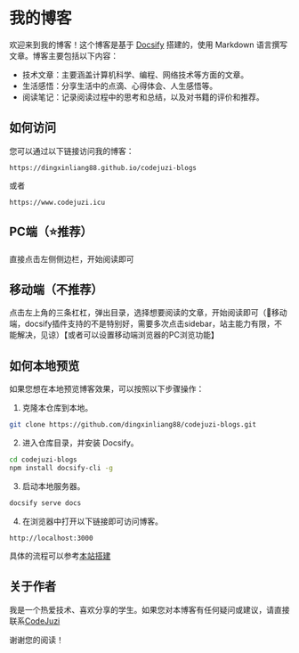 # 我的博客

欢迎来到我的博客！这个博客是基于 [Docsify](https://docsify.js.org/) 搭建的，使用 Markdown 语言撰写文章。博客主要包括以下内容：

- 技术文章：主要涵盖计算机科学、编程、网络技术等方面的文章。
- 生活感悟：分享生活中的点滴、心得体会、人生感悟等。
- 阅读笔记：记录阅读过程中的思考和总结，以及对书籍的评价和推荐。

## 如何访问

您可以通过以下链接访问我的博客：

```
https://dingxinliang88.github.io/codejuzi-blogs
```

或者

```
https://www.codejuzi.icu
```

## PC端（⭐️推荐）
直接点击左侧侧边栏，开始阅读即可

## 移动端（不推荐）
点击左上角的三条杠杠，弹出目录，选择想要阅读的文章，开始阅读即可（📢移动端，docsify插件支持的不是特别好，需要多次点击sidebar，站主能力有限，不能解决，见谅）【或者可以设置移动端浏览器的PC浏览功能】


## 如何本地预览

如果您想在本地预览博客效果，可以按照以下步骤操作：

1. 克隆本仓库到本地。

```bash
git clone https://github.com/dingxinliang88/codejuzi-blogs.git
```

2. 进入仓库目录，并安装 Docsify。

```bash
cd codejuzi-blogs
npm install docsify-cli -g
```

3. 启动本地服务器。

```bash
docsify serve docs
```

4. 在浏览器中打开以下链接即可访问博客。

```
http://localhost:3000
```

具体的流程可以参考[本站搭建](https://www.codejuzi.icu/#/create_doc/doc)

## 关于作者

我是一个热爱技术、喜欢分享的学生。如果您对本博客有任何疑问或建议，请直接联系[CodeJuzi](/ABOUTME.md#🔗link)

谢谢您的阅读！